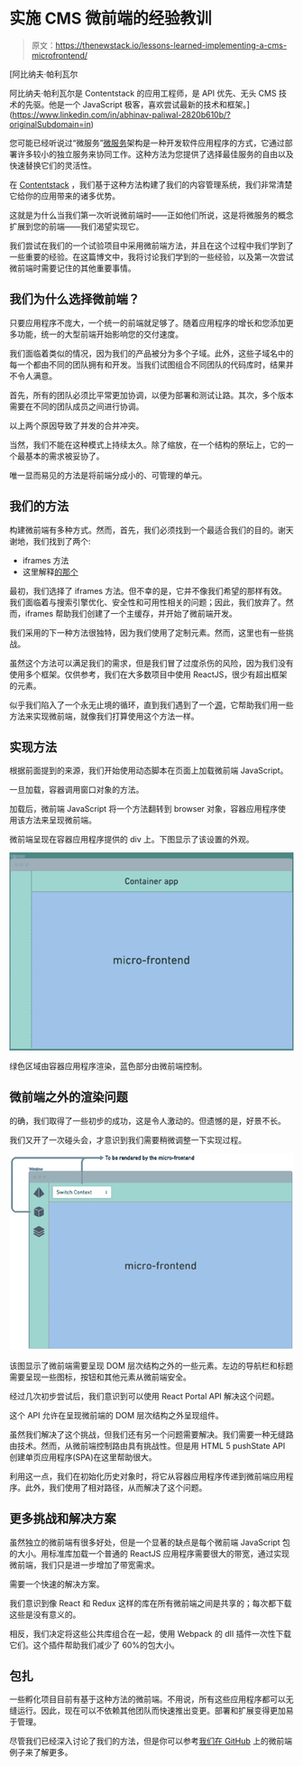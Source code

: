 # 实施 CMS 微前端的经验教训

> 原文：<https://thenewstack.io/lessons-learned-implementing-a-cms-microfrontend/>

[](https://www.linkedin.com/in/abhinav-paliwal-2820b610b/?originalSubdomain=in)

 [阿比纳夫·帕利瓦尔

阿比纳夫·帕利瓦尔是 Contentstack 的应用工程师，是 API 优先、无头 CMS 技术的先驱。他是一个 JavaScript 极客，喜欢尝试最新的技术和框架。](https://www.linkedin.com/in/abhinav-paliwal-2820b610b/?originalSubdomain=in) [](https://www.linkedin.com/in/abhinav-paliwal-2820b610b/?originalSubdomain=in)

您可能已经听说过“微服务”[微服务](https://thenewstack.io/category/microservices/)架构是一种开发软件应用程序的方式，它通过部署许多较小的独立服务来协同工作。这种方法为您提供了选择最佳服务的自由以及快速替换它们的灵活性。

在 [Contentstack](https://www.contentstack.com/) ，我们基于这种方法构建了我们的内容管理系统，我们非常清楚它给你的应用带来的诸多优势。

这就是为什么当我们第一次听说微前端时——正如他们所说，这是将微服务的概念扩展到您的前端——我们渴望实现它。

我们尝试在我们的一个试验项目中采用微前端方法，并且在这个过程中我们学到了一些重要的经验。在这篇博文中，我将讨论我们学到的一些经验，以及第一次尝试微前端时需要记住的其他重要事情。

## 我们为什么选择微前端？

只要应用程序不庞大，一个统一的前端就足够了。随着应用程序的增长和您添加更多功能，统一的大型前端开始影响您的交付速度。

我们面临着类似的情况，因为我们的产品被分为多个子域。此外，这些子域名中的每一个都由不同的团队拥有和开发。当我们试图组合不同团队的代码库时，结果并不令人满意。

首先，所有的团队必须比平常更加协调，以便为部署和测试让路。其次，多个版本需要在不同的团队成员之间进行协调。

以上两个原因导致了并发的合并冲突。

当然，我们不能在这种模式上持续太久。除了缩放，在一个结构的祭坛上，它的一个最基本的需求被妥协了。

唯一显而易见的方法是将前端分成小的、可管理的单元。

## 我们的方法

构建微前端有多种方式。然而，首先，我们必须找到一个最适合我们的目的。谢天谢地，我们找到了两个:

*   iframes 方法
*   这里解释[的那个](https://micro-frontends.org/)

最初，我们选择了 iframes 方法。但不幸的是，它并不像我们希望的那样有效。我们面临着与搜索引擎优化、安全性和可用性相关的问题；因此，我们放弃了。然而，iframes 帮助我们创建了一个主缓存，并开始了微前端开发。

我们采用的下一种方法很独特，因为我们使用了定制元素。然而，这里也有一些挑战。

虽然这个方法可以满足我们的需求，但是我们冒了过度杀伤的风险，因为我们没有使用多个框架。仅供参考，我们在大多数项目中使用 ReactJS，很少有超出框架的元素。

似乎我们陷入了一个永无止境的循环，直到我们遇到了一个[源](https://medium.com/better-programming/5-steps-to-turn-a-random-react-application-into-a-micro-frontend-946718c147e7)，它帮助我们用一些方法来实现微前端，就像我们打算使用这个方法一样。

## 实现方法

根据前面提到的来源，我们开始使用动态脚本在页面上加载微前端 JavaScript。

一旦加载，容器调用窗口对象的方法。

加载后，微前端 JavaScript 将一个方法翻转到 browser 对象，容器应用程序使用该方法来呈现微前端。

微前端呈现在容器应用程序提供的 div 上。下图显示了该设置的外观。

![micro-frontend is rendered on the div provided by the container app.](img/1e245d3c3439915c38e3d2632b4cc5c2.png)

绿色区域由容器应用程序渲染，蓝色部分由微前端控制。

## 微前端之外的渲染问题

的确，我们取得了一些初步的成功，这是令人激动的。但遗憾的是，好景不长。

我们又开了一次碰头会，才意识到我们需要稍微调整一下实现过程。

![elements beyond the micro-frontend ](img/650700c02665672377f5cab9b06ddbb8.png)

该图显示了微前端需要呈现 DOM 层次结构之外的一些元素。左边的导航栏和标题需要呈现一些图标，按钮和其他元素从微前端安全。

经过几次初步尝试后，我们意识到可以使用 React Portal API 解决这个问题。

这个 API 允许在呈现微前端的 DOM 层次结构之外呈现组件。

虽然我们解决了这个挑战，但我们还有另一个问题需要解决。我们需要一种无缝路由技术。然而，从微前端控制路由具有挑战性。但是用 HTML 5 pushState API 创建单页应用程序(SPA)在这里帮助很大。

利用这一点，我们在初始化历史对象时，将它从容器应用程序传递到微前端应用程序。此外，我们使用了相对路径，从而解决了这个问题。

## 更多挑战和解决方案

虽然独立的微前端有很多好处，但是一个显著的缺点是每个微前端 JavaScript 包的大小。用标准库加载一个普通的 ReactJS 应用程序需要很大的带宽，通过实现微前端，我们只是进一步增加了带宽需求。

需要一个快速的解决方案。

我们意识到像 React 和 Redux 这样的库在所有微前端之间是共享的；每次都下载这些是没有意义的。

相反，我们决定将这些公共库组合在一起，使用 Webpack 的 dII 插件一次性下载它们。这个插件帮助我们减少了 60%的包大小。

## 包扎

一些孵化项目目前有基于这种方法的微前端。不用说，所有这些应用程序都可以无缝运行。因此，现在可以不依赖其他团队而快速推出变更。部署和扩展变得更加易于管理。

尽管我们已经深入讨论了我们的方法，但是你可以参考[我们在 GitHub](https://github.com/contentstack/micro-frontend-example) 上的微前端例子来了解更多。

<svg xmlns:xlink="http://www.w3.org/1999/xlink" viewBox="0 0 68 31" version="1.1"><title>Group</title> <desc>Created with Sketch.</desc></svg>